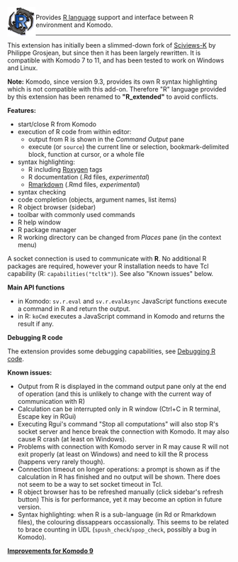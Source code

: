 
<img align="left" src="https://raw.githubusercontent.com/k-barton/komodor/master/img/logo1.png" alt="KomodoR logo" style="float: left" />

Provides [R language](https://www.r-project.org/) support and interface between 
R environment and Komodo. 

***

This extension has initially been a slimmed-down fork of
[Sciviews-K](https://community.komodoide.com/packages/addons/sciviews-k/) by 
Philippe Grosjean, but since then it has been largely rewritten. 
It is compatible with Komodo 7 to 11, and has been tested to work on Windows 
and Linux.

**Note:** Komodo, since version 9.3, provides its own R syntax highlighting 
which is not compatible with this add-on. Therefore "R" language provided by 
this extension has been renamed to __"R_extended"__ to avoid conflicts.


**Features:**

* start/close R from Komodo
* execution of R code from within editor:
   + output from R is shown in the _Command Output_ pane  
   + execute (or `source`) the current line or selection, bookmark-delimited 
     block, function at cursor, or a whole file 
* syntax highlighting:
   + R including [Roxygen](http://roxygen.org/) tags
   + R documentation (.Rd files, *experimental*)
   + [Rmarkdown](https://cran.r-project.org/package=rmarkdown) 
     (.Rmd files, *experimental*) 
* syntax checking
* code completion (objects, argument names, list items)
* R object browser (sidebar)
* toolbar with commonly used commands
* R help window
* R package manager
* R working directory can be changed from _Places_ pane (in the context menu)


A socket connection is used to communicate with **R**. No additional R packages 
are required, however your R installation needs to have Tcl capability 
(R: `capabilities("tcltk")`). See also "Known issues" below.


**Main API functions**

*  in Komodo: `sv.r.eval` and `sv.r.evalAsync` JavaScript functions execute a 
   command in R and return the output.
*  in R: `koCmd` executes a JavaScript command in Komodo and returns the result 
   if any.
   
**Debugging R code**

The extension provides some debugging capabilities, see 
[Debugging R code](debugging.md).   

**Known issues:**

* Output from R is displayed in the command output pane only at the end of 
  operation (and this is unlikely to change with the current way of 
  communication with R)
* Calculation can be interrupted only in R window (Ctrl+C in R terminal, Escape 
  key in RGui)
* Executing Rgui's command "Stop all computations" will also stop R's socket 
  server and hence break the connection with Komodo. It may also cause R crash 
  (at least on Windows).
* Problems with connection with Komodo server in R may cause R will not exit 
  properly (at least on Windows) and need to kill the R process (happens very 
  rarely though).
* Connection timeout on longer operations: a prompt is shown as if the calculation
  in R has finished and no output will be shown. There does not seem to be a way
  to set socket timeout in Tcl.
* R object browser has to be refreshed manually (click sidebar's refresh button)
  This is for performance, yet it may become an option in future version.
* Syntax highlighting: when R is a sub-language (in Rd or Rmarkdown files), the 
  colouring dissappears occassionally. This seems to be related to brace 
  counting in UDL (`spush_check`/`spop_check`, possibly a bug in Komodo).


**[Improvements for Komodo 9](improveKo9.md)**

